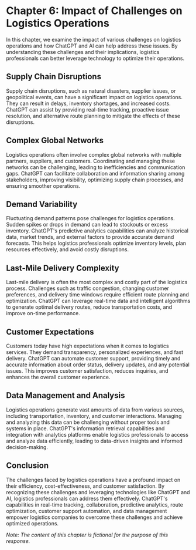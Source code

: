 Chapter 6: Impact of Challenges on Logistics Operations
=======================================================

In this chapter, we examine the impact of various challenges on logistics operations and how ChatGPT and AI can help address these issues. By understanding these challenges and their implications, logistics professionals can better leverage technology to optimize their operations.

Supply Chain Disruptions
------------------------

Supply chain disruptions, such as natural disasters, supplier issues, or geopolitical events, can have a significant impact on logistics operations. They can result in delays, inventory shortages, and increased costs. ChatGPT can assist by providing real-time tracking, proactive issue resolution, and alternative route planning to mitigate the effects of these disruptions.

Complex Global Networks
-----------------------

Logistics operations often involve complex global networks with multiple partners, suppliers, and customers. Coordinating and managing these networks can be challenging, leading to inefficiencies and communication gaps. ChatGPT can facilitate collaboration and information sharing among stakeholders, improving visibility, optimizing supply chain processes, and ensuring smoother operations.

Demand Variability
------------------

Fluctuating demand patterns pose challenges for logistics operations. Sudden spikes or drops in demand can lead to stockouts or excess inventory. ChatGPT's predictive analytics capabilities can analyze historical data, market trends, and external factors to provide accurate demand forecasts. This helps logistics professionals optimize inventory levels, plan resources effectively, and avoid costly disruptions.

Last-Mile Delivery Complexity
-----------------------------

Last-mile delivery is often the most complex and costly part of the logistics process. Challenges such as traffic congestion, changing customer preferences, and delivery time windows require efficient route planning and optimization. ChatGPT can leverage real-time data and intelligent algorithms to generate optimal delivery routes, reduce transportation costs, and improve on-time performance.

Customer Expectations
---------------------

Customers today have high expectations when it comes to logistics services. They demand transparency, personalized experiences, and fast delivery. ChatGPT can automate customer support, providing timely and accurate information about order status, delivery updates, and any potential issues. This improves customer satisfaction, reduces inquiries, and enhances the overall customer experience.

Data Management and Analysis
----------------------------

Logistics operations generate vast amounts of data from various sources, including transportation, inventory, and customer interactions. Managing and analyzing this data can be challenging without proper tools and systems in place. ChatGPT's information retrieval capabilities and integration with analytics platforms enable logistics professionals to access and analyze data efficiently, leading to data-driven insights and informed decision-making.

Conclusion
----------

The challenges faced by logistics operations have a profound impact on their efficiency, cost-effectiveness, and customer satisfaction. By recognizing these challenges and leveraging technologies like ChatGPT and AI, logistics professionals can address them effectively. ChatGPT's capabilities in real-time tracking, collaboration, predictive analytics, route optimization, customer support automation, and data management empower logistics companies to overcome these challenges and achieve optimized operations.

*Note: The content of this chapter is fictional for the purpose of this response.*
